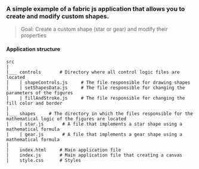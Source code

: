 ### A simple example of a **fabric js** application that allows you to create and modify custom shapes.

> Goal: Create a custom shape (star or gear) and modify their properties

#### Application structure

```
src
|
|___ controls       # Directory where all control logic files are located
|    | shapeControls.js     # The file responsible for drawing shapes
|    | setShapesData.js     # The file responsible for changing the parameters of the figures
|    | fillAndStroke.js     # The file responsible for changing the fill color and border
|
|___ shapes     # The directory in which the files responsible for the mathematical logic of the figures are located
|    | star.js       # A file that implements a star shape using a mathematical formula
|    | gear.js       # A file that implements a gear shape using a mathematical formula
|
|    index.html     # Main application file
|    index.js       # Main application file that creating a canvas
|    style.css      # Styles
```